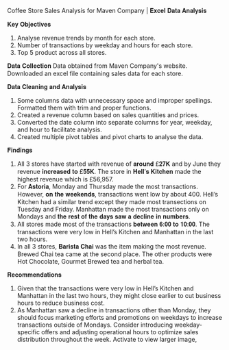 Coffee Store Sales Analysis for Maven Company | 𝐄𝐱𝐜𝐞𝐥 𝐃𝐚𝐭𝐚 𝐀𝐧𝐚𝐥𝐲𝐬𝐢𝐬

𝐊𝐞𝐲 𝐎𝐛𝐣𝐞𝐜𝐭𝐢𝐯𝐞𝐬
1. Analyse revenue trends by month for each store.
2. Number of transactions by weekday and hours for each store.
3. Top 5 product across all stores.

𝐃𝐚𝐭𝐚 𝐂𝐨𝐥𝐥𝐞𝐜𝐭𝐢𝐨𝐧
Data obtained from Maven Company's website. Downloaded an excel file containing sales data for each store.

𝐃𝐚𝐭𝐚 𝐂𝐥𝐞𝐚𝐧𝐢𝐧𝐠 𝐚𝐧𝐝 𝐀𝐧𝐚𝐥𝐲𝐬𝐢𝐬
1. Some columns data with unnecessary space and improper spellings. Formatted them with trim and proper functions. 
2. Created a revenue column based on sales quantities and prices.
3. Converted the date column into separate columns for year, weekday, and hour to facilitate analysis.
4. Created multiple pivot tables and pivot charts to analyse the data.

𝐅𝐢𝐧𝐝𝐢𝐧𝐠𝐬
1. All 3 stores have started with revenue of 𝐚𝐫𝐨𝐮𝐧𝐝 £𝟐𝟕𝐊 and by June they revenue 𝐢𝐧𝐜𝐫𝐞𝐚𝐬𝐞𝐝 𝐭𝐨 £𝟓𝟓𝐊. The store in 𝐇𝐞𝐥𝐥’𝐬 𝐊𝐢𝐭𝐜𝐡𝐞𝐧 made the highest revenue which is £56,957.
2. For 𝐀𝐬𝐭𝐨𝐫𝐢𝐚, Monday and Thursday made the most transactions. However, 𝐨𝐧 𝐭𝐡𝐞 𝐰𝐞𝐞𝐤𝐞𝐧𝐝𝐬, transactions went low by about 400. Hell’s Kitchen had a similar trend except they made most transections on Tuesday and Friday. Manhattan made the most transactions only on Mondays and 𝐭𝐡𝐞 𝐫𝐞𝐬𝐭 𝐨𝐟 𝐭𝐡𝐞 𝐝𝐚𝐲𝐬 𝐬𝐚𝐰 𝐚 𝐝𝐞𝐜𝐥𝐢𝐧𝐞 𝐢𝐧 𝐧𝐮𝐦𝐛𝐞𝐫𝐬.
3. All stores made most of the transactions 𝐛𝐞𝐭𝐰𝐞𝐞𝐧 𝟔:𝟎𝟎 𝐭𝐨 𝟏𝟎:𝟎𝟎. The transactions were very low in Hell’s Kitchen and Manhattan in the last two hours.
4. In all 3 stores, 𝐁𝐚𝐫𝐢𝐬𝐭𝐚 𝐂𝐡𝐚𝐢 was the item making the most revenue. Brewed Chai tea came at the second place. The other products were Hot Chocolate, Gourmet Brewed tea and herbal tea.

𝐑𝐞𝐜𝐨𝐦𝐦𝐞𝐧𝐝𝐚𝐭𝐢𝐨𝐧𝐬
1. Given that the transactions were very low in Hell’s Kitchen and Manhattan in the last two hours, they might close earlier to cut business hours to reduce business cost.
2. As Manhattan saw a decline in transactions other than Monday, they should focus marketing efforts and promotions on weekdays to increase transactions outside of Mondays. Consider introducing weekday-specific offers and adjusting operational hours to optimize sales distribution throughout the week.
Activate to view larger image,
